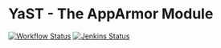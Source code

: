 # YaST - The AppArmor Module #

[![Workflow Status](https://github.com/yast/yast-apparmor/workflows/CI/badge.svg?branch=master)](
https://github.com/yast/yast-apparmor/actions?query=branch%3Amaster)
[![Jenkins Status](https://ci.opensuse.org/buildStatus/icon?job=yast-yast-apparmor-master)](
https://ci.opensuse.org/view/Yast/job/yast-yast-apparmor-master/)
